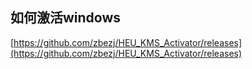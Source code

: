 ## 如何激活windows
[https://github.com/zbezj/HEU_KMS_Activator/releases](https://github.com/zbezj/HEU_KMS_Activator/releases)